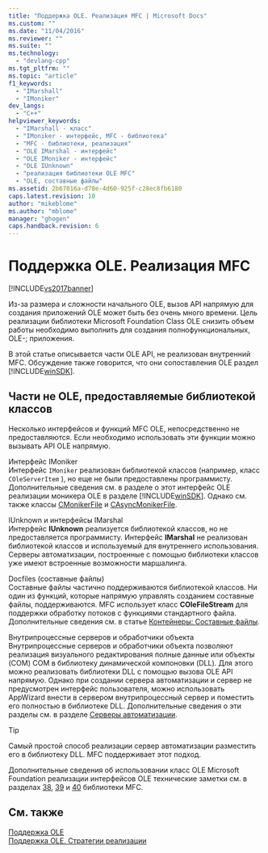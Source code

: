 ```yaml
---
title: "Поддержка OLE. Реализация MFC | Microsoft Docs"
ms.custom: ""
ms.date: "11/04/2016"
ms.reviewer: ""
ms.suite: ""
ms.technology: 
  - "devlang-cpp"
ms.tgt_pltfrm: ""
ms.topic: "article"
f1_keywords: 
  - "IMarshall"
  - "IMoniker"
dev_langs: 
  - "C++"
helpviewer_keywords: 
  - "IMarshall - класс"
  - "IMoniker - интерфейс, MFC - библиотека"
  - "MFC - библиотеки, реализация"
  - "OLE IMarshal - интерфейс"
  - "OLE IMoniker - интерфейс"
  - "OLE IUnknown"
  - "реализация библиотеки OLE MFC"
  - "OLE, составные файлы"
ms.assetid: 2b67016a-d78e-4d60-925f-c28ec8fb6180
caps.latest.revision: 10
author: "mikeblome"
ms.author: "mblome"
manager: "ghogen"
caps.handback.revision: 6
---
```

# Поддержка OLE. Реализация MFC
[!INCLUDE[vs2017banner](../assembler/inline/includes/vs2017banner.md)]

Из\-за размера и сложности начального OLE, вызов API напрямую для создания приложений OLE может быть без очень много времени.  Цель реализации библиотеки Microsoft Foundation Class OLE снизить объем работы необходимо выполнить для создания полнофункциональных, OLE\-; приложения.  
  
 В этой статье описывается части OLE API, не реализован внутренний MFC.  Обсуждение также говорится, что они сопоставления OLE раздел [!INCLUDE[winSDK](../atl/includes/winsdk_md.md)].  
  
##  <a name="_core_portions_of_ole_not_implemented_by_the_class_library"></a> Части не OLE, предоставляемые библиотекой классов  
 Несколько интерфейсов и функций MFC OLE, непосредственно не предоставляются.  Если необходимо использовать эти функции можно вызывать API OLE напрямую.  
  
 Интерфейс IMoniker  
 Интерфейс `IMoniker` реализован библиотекой классов \(например, класс `COleServerItem` \), но еще не были предоставлены программисту.  Дополнительные сведения см. в разделе о этот интерфейс OLE реализации моникера OLE в разделе [!INCLUDE[winSDK](../atl/includes/winsdk_md.md)].  Однако см. также классы [CMonikerFile](../Topic/CMonikerFile%20Class.md) и [CAsyncMonikerFile](../mfc/reference/casyncmonikerfile-class.md).  
  
 IUnknown и интерфейсы IMarshal  
 Интерфейс **IUnknown** реализуется библиотекой классов, но не предоставляется программисту.  Интерфейс **IMarshal** не реализован библиотекой классов и используемый для внутреннего использования.  Серверы автоматизации, построенные с помощью библиотеки классов уже имеют встроенные возможности маршалинга.  
  
 Docfiles \(составные файлы\)  
 Составные файлы частично поддерживаются библиотекой классов.  Ни один из функций, которые напрямую управлять созданием составные файлы, поддерживаются.  MFC использует класс **COleFileStream** для поддержки обработку потоков с функциями стандартного файла.  Дополнительные сведения см. в статье [Контейнеры: Составные файлы](../mfc/containers-compound-files.md).  
  
 Внутрипроцессные серверов и обработчики объекта  
 Внутрипроцессные серверов и обработчики объекта позволяют реализация визуального редактирования полные данные или объекты \(COM\) COM в библиотеку динамической компоновки \(DLL\).  Для этого можно реализовать библиотеки DLL с помощью вызова OLE API напрямую.  Однако при создании сервера автоматизации и сервер не предусмотрен интерфейс пользователя, можно использовать AppWizard внести в сервером внутрипроцессный сервер и поместить его полностью в библиотеке DLL.  Дополнительные сведения о эти разделы см. в разделе [Серверы автоматизации](../mfc/automation-servers.md).  
  
> [!TIP]
>  Самый простой способ реализации сервер автоматизации разместить его в библиотеку DLL.  MFC поддерживает этот подход.  
  
 Дополнительные сведения об использовании класс OLE Microsoft Foundation реализации интерфейсов OLE технические заметки см. в разделах [38](../mfc/tn038-mfc-ole-iunknown-implementation.md), [39](../mfc/tn039-mfc-ole-automation-implementation.md) и [40](../mfc/tn040-mfc-ole-in-place-resizing-and-zooming.md) библиотеки MFC.  
  
## См. также  
 [Поддержка OLE](../mfc/ole-background.md)   
 [Поддержка OLE. Стратегии реализации](../mfc/ole-background-implementation-strategies.md)